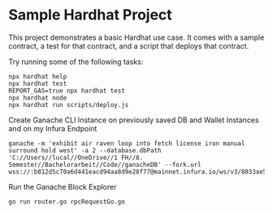 # Sample Hardhat Project

This project demonstrates a basic Hardhat use case. It comes with a sample contract, a test for that contract, and a script that deploys that contract.

Try running some of the following tasks:

```shell
npx hardhat help
npx hardhat test
REPORT_GAS=true npx hardhat test
npx hardhat node
npx hardhat run scripts/deploy.js
```

Create Ganache CLI Instance on previously saved DB and Wallet Instances and on my Infura Endpoint
```
ganache -m 'exhibit air raven loop into fetch license iron manual surround hold west' -a 2 --database.dbPath 'C://Users//lucal//OneDrive//1 FH//8. Semester//Bachelorarbeit//Code//ganacheDB' --fork.url wss://:b812d5c70a6d441eacd94aa8d9e28f77@mainnet.infura.io/ws/v3/8033ae5519e74bc784ea038df242d8b8
```

Run the Ganache Block Explorer
```
go run router.go rpcRequestGo.go
``` 